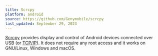 ```yaml
---
title: Scrcpy
platform: android
source: https://github.com/Genymobile/scrcpy
last_updated: September 29, 2023
---
```


[Scrcpy](https://github.com/Genymobile/scrcpy "Scrcpy") provides display and control of Android devices connected over USB (or [TCP/IP](https://www.genymotion.com/blog/open-source-project-scrcpy-now-works-wirelessly/ "Scrcpy now works wirelessly")). It does not require any root access and it works on GNU/Linux, Windows and macOS.